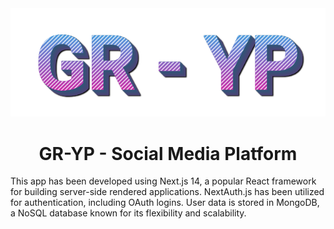 <div align="center">
  <img src="/public/GRYP.png" alt="Alt Text">
</div>

<h1 align="center">GR-YP - Social Media Platform</h1>


This app has been developed using Next.js 14, a popular React framework for building server-side rendered applications. NextAuth.js has been utilized for authentication, including OAuth logins. User data is stored in MongoDB, a NoSQL database known for its flexibility and scalability.

